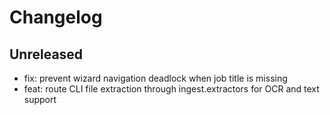# Changelog

## Unreleased
- fix: prevent wizard navigation deadlock when job title is missing
- feat: route CLI file extraction through ingest.extractors for OCR and text support
